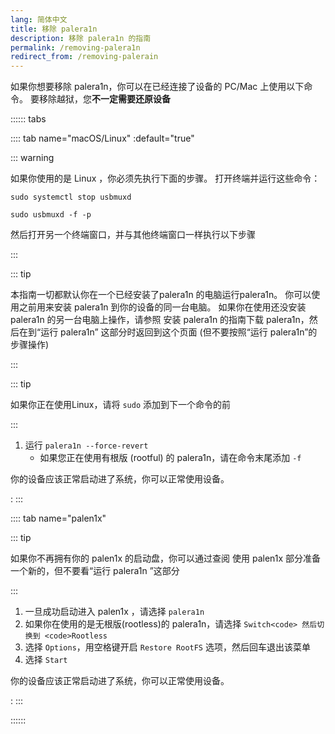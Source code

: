 ```yaml
---
lang: 简体中文
title: 移除 palera1n
description: 移除 palera1n 的指南
permalink: /removing-palera1n
redirect_from: /removing-palerain
---
```


如果你想要移除 palera1n，你可以在已经连接了设备的 PC/Mac 上使用以下命令。 要移除越狱，您**不一定需要还原设备**

:::::: tabs


:::: tab name="macOS/Linux" :default="true"


::: warning


如果你使用的是 Linux ，你必须先执行下面的步骤。 打开终端并运行这些命令：

`sudo systemctl stop usbmuxd`

`sudo usbmuxd -f -p`

然后打开另一个终端窗口，并与其他终端窗口一样执行以下步骤

:::


::: tip


本指南一切都默认你在一个已经安装了palera1n 的电脑运行palera1n。 你可以使用之前用来安装 palera1n 到你的设备的同一台电脑。 如果你在使用还没安装 palera1n 的另一台电脑上操作，请参照 <router-link to="/installing-palera1n">安装 palera1n</router-link> 的指南下载 palera1n，然后在到“运行 palera1n” 这部分时返回到这个页面 (但不要按照“运行 palera1n”的步骤操作)

:::


::: tip


如果你正在使用Linux，请将 `sudo` 添加到下一个命令的前

:::


1. 运行 `palera1n --force-revert`
   - 如果您正在使用有根版 (rootful) 的 palera1n，请在命令末尾添加 `-f`

你的设备应该正常启动进了系统，你可以正常使用设备。

:
:::


:::: tab name="palen1x"


::: tip


如果你不再拥有你的 palen1x 的启动盘，你可以通过查阅 <router-link to="/using-palen1x">使用 palen1x</router-link> 部分准备一个新的，但不要看“运行 palera1n ”这部分

:::

1. 一旦成功启动进入 palen1x ，请选择 `palera1n`
1. 如果你在使用的是无根版(rootless)的 palera1n，请选择 `Switch<code> 然后切换到 <code>Rootless`
1. 选择 `Options`，用空格键开启 `Restore RootFS` 选项，然后回车退出该菜单
1. 选择 `Start`

你的设备应该正常启动进了系统，你可以正常使用设备。

:
:::


::::::
